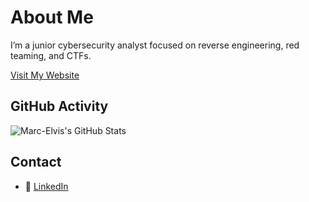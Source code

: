 # About Me
I’m a junior cybersecurity analyst focused on reverse engineering, red teaming, and CTFs.

[Visit My Website](https://kraaakilo.com)

## GitHub Activity
![Marc-Elvis's GitHub Stats](https://github-readme-stats.vercel.app/api?username=kraaakilo&show_icons=true&theme=dark)

## Contact
- 🔗 [LinkedIn](https://www.linkedin.com/in/marc-elvis)

